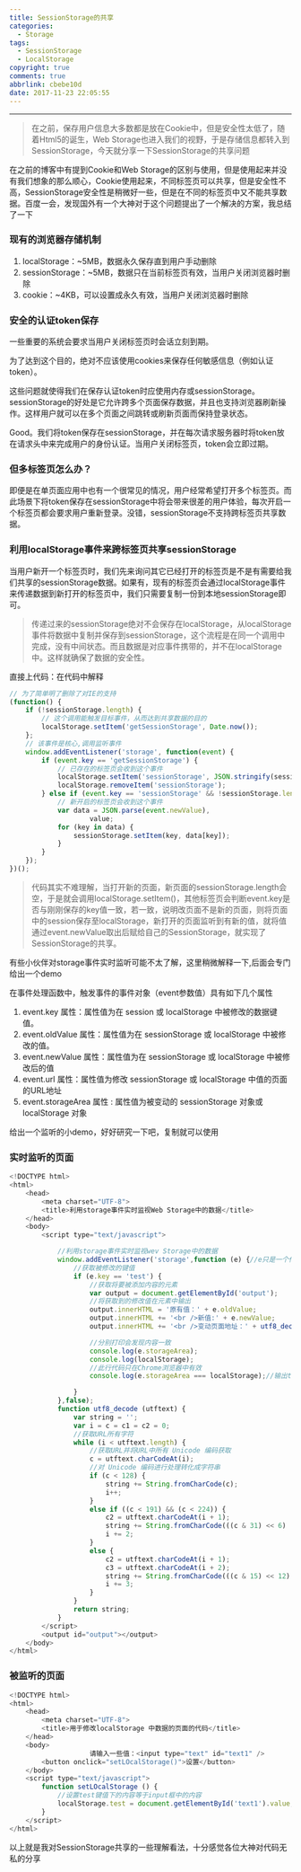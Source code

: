 ```yaml
---
title: SessionStorage的共享
categories:
  - Storage
tags:
  - SessionStorage
  - LocalStorage
copyright: true
comments: true
abbrlink: cbebe10d
date: 2017-11-23 22:05:55
---
```


<hr style='filter:progid:DXImageTransform.Microsoft.Glow(color=#FF0000,strength=10)' color='#FF0000' size='1' />

> 在之前，保存用户信息大多数都是放在Cookie中，但是安全性太低了，随着Html5的诞生，Web Storage也进入我们的视野，于是存储信息都转入到SessionStorage，今天就分享一下SessionStorage的共享问题

<!--more-->

在之前的博客中有提到Cookie和Web Storage的区别与使用，但是使用起来并没有我们想象的那么顺心，Cookie使用起来，不同标签页可以共享，但是安全性不高，SessionStorage安全性是稍微好一些，但是在不同的标签页中又不能共享数据。百度一会，发现国外有一个大神对于这个问题提出了一个解决的方案，我总结了一下

### 现有的浏览器存储机制

1. localStorage：~5MB，数据永久保存直到用户手动删除
2. sessionStorage：~5MB，数据只在当前标签页有效，当用户关闭浏览器时删除
3. cookie：~4KB，可以设置成永久有效，当用户关闭浏览器时删除

### 安全的认证token保存

一些重要的系统会要求当用户关闭标签页时会话立刻到期。

为了达到这个目的，绝对不应该使用cookies来保存任何敏感信息（例如认证token）。

这些问题就使得我们在保存认证token时应使用内存或sessionStorage。sessionStorage的好处是它允许跨多个页面保存数据，并且也支持浏览器刷新操作。这样用户就可以在多个页面之间跳转或刷新页面而保持登录状态。

Good。我们将token保存在sessionStorage，并在每次请求服务器时将token放在请求头中来完成用户的身份认证。当用户关闭标签页，token会立即过期。

### 但多标签页怎么办？

即便是在单页面应用中也有一个很常见的情况，用户经常希望打开多个标签页。而此场景下将token保存在sessionStorage中将会带来很差的用户体验，每次开启一个标签页都会要求用户重新登录。没错，sessionStorage不支持跨标签页共享数据。

### 利用localStorage事件来跨标签页共享sessionStorage

当用户新开一个标签页时，我们先来询问其它已经打开的标签页是不是有需要给我们共享的sessionStorage数据。如果有，现有的标签页会通过localStorage事件来传递数据到新打开的标签页中，我们只需要复制一份到本地sessionStorage即可。

>传递过来的sessionStorage绝对不会保存在localStorage，从localStorage事件将数据中复制并保存到sessionStorage，这个流程是在同一个调用中完成，没有中间状态。而且数据是对应事件携带的，并不在localStorage中。这样就确保了数据的安全性。

直接上代码：在代码中解释

```javascript
// 为了简单明了删除了对IE的支持
(function() {
	if (!sessionStorage.length) {
		// 这个调用能触发目标事件，从而达到共享数据的目的
		localStorage.setItem('getSessionStorage', Date.now());
	};
	// 该事件是核心,调用监听事件
	window.addEventListener('storage', function(event) {
		if (event.key == 'getSessionStorage') {
			// 已存在的标签页会收到这个事件
			localStorage.setItem('sessionStorage', JSON.stringify(sessionStorage));
			localStorage.removeItem('sessionStorage');
		} else if (event.key == 'sessionStorage' && !sessionStorage.length) {
			// 新开启的标签页会收到这个事件
			var data = JSON.parse(event.newValue),
					value;
			for (key in data) {
				sessionStorage.setItem(key, data[key]);
			}
		}
	});
})();
```

>代码其实不难理解，当打开新的页面，新页面的sessionStorage.length会空，于是就会调用localStorage.setItem()，其他标签页会判断event.key是否与刚刚保存的key值一致，若一致，说明改页面不是新的页面，则将页面中的session保存至localStorage，新打开的页面监听到有新的值，就将值通过event.newValue取出后赋给自己的SessionStorage，就实现了SessionStorage的共享。

有些小伙伴对storage事件实时监听可能不太了解，这里稍微解释一下,后面会专门给出一个demo

在事件处理函数中，触发事件的事件对象（event参数值）具有如下几个属性

1. event.key 属性：属性值为在 session 或 localStorage 中被修改的数据键值。 
2. event.oldValue 属性：属性值为在 sessionStorage 或 localStorage 中被修改的值。 
3. event.newValue 属性：属性值为在 sessionStorage 或 localStorage 中被修改后的值 
4. event.url 属性：属性值为修改 sessionStorage 或 localStorage 中值的页面的URL地址 
5. event.storageArea 属性 : 属性值为被变动的 sessionStorage 对象或 localStorage 对象

给出一个监听的小demo，好好研究一下吧，复制就可以使用

### 实时监听的页面

```javascript
<!DOCTYPE html>
<html>
    <head>
        <meta charset="UTF-8">
        <title>利用storage事件实时监视Web Storage中的数据</title>
    </head>
    <body>
        <script type="text/javascript">

            //利用storage事件实时监视wev Storage中的数据
            window.addEventListener('storage',function (e) {//e只是一个传参
                //获取被修改的键值
                if (e.key == 'test') {
                    //获取将要被添加内容的元素
                    var output = document.getElementById('output');
                    //将获取到的修改值在元素中输出
                    output.innerHTML = '原有值：' + e.oldValue;
                    output.innerHTML += '<br />新值:' + e.newValue;
                    output.innerHTML += '<br />变动页面地址：' + utf8_decode(unescape(e.url));

                    //分别打印会发现内容一致
                    console.log(e.storageArea);
                    console.log(localStorage);
                    //此行代码只在Chrome浏览器中有效
                    console.log(e.storageArea === localStorage);//输出true

                }
            },false);
            function utf8_decode (utftext) {
                var string = '';
                var i = c = c1 = c2 = 0;
                //获取URL所有字符
                while (i < utftext.length) {
                    //获取URL并将URL中所有 Unicode 编码获取
                    c = utftext.charCodeAt(i);
                    //对 Unicode 编码进行处理转化成字符串
                    if (c < 128) {
                        string += String.fromCharCode(c);
                        i++;
                    }
                    else if ((c < 191) && (c < 224)) {
                        c2 = utftext.charCodeAt(i + 1);
                        string += String.fromCharCode(((c & 31) << 6) | (c2 & 63));
                        i += 2;
                    }
                    else {
                        c2 = utftext.charCodeAt(i + 1);
                        c3 = utftext.charCodeAt(i + 2);
                        string += String.fromCharCode(((c & 15) << 12) | ((c2 & 63) << 6) | (c3 & 63));
                        i += 3;
                    }
                }
                return string;
            }
        </script>
        <output id="output"></output>
    </body>
</html>
```

### 被监听的页面
```javascript
<!DOCTYPE html>
<html>
    <head>
        <meta charset="UTF-8">
        <title>用于修改localStorage 中数据的页面的代码</title>
    </head>
    <body>
                    请输入一些值：<input type="text" id="text1" />
        <button onclick="setLOcalStorage()">设置</button>
    </body>
    <script type="text/javascript">
        function setLOcalStorage () {
            //设置test键值下的内容等于input框中的内容
            localStorage.test = document.getElementById('text1').value;
        }
    </script>
</html>
```

以上就是我对SessionStorage共享的一些理解看法，十分感觉各位大神对代码无私的分享